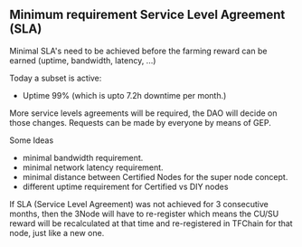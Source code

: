 ## Minimum requirement Service Level Agreement (SLA)

Minimal SLA's need to be achieved before the farming reward can be earned (uptime, bandwidth, latency, ...)

Today a subset is active:

- Uptime 99% (which is upto 7.2h downtime per month.)

More service levels agreements will be required, the DAO will decide on those changes. 
Requests can be made by everyone by means of GEP.

Some Ideas

- minimal bandwidth requirement.
- minimal network latency requirement.
- minimal distance between Certified Nodes for the super node concept.
- different uptime requirement for Certified vs DIY nodes


If SLA (Service Level Agreement) was not achieved for 3 consecutive months, then the 3Node will have to re-register which means the CU/SU reward will be recalculated at that time and re-registered in TFChain for that node, just like a new one.

